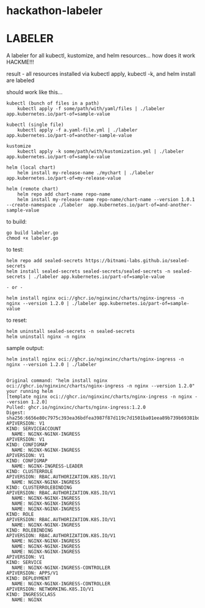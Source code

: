 # hackathon-labeler

# LABELER
A labeler for all kubectl, kustomize, and helm resources...  how does it work
HACKME!!!

result - all resources installed via kubectl apply, kubectl -k, and helm install are labeled


should work like this...

    kubectl (bunch of files in a path)
        kubectl apply -f some/path/with/yaml/files | ./labeler app.kubernetes.io/part-of=sample-value

    kubectl (single file)
        kubectl apply -f a.yaml-file.yml | ./labeler app.kubernetes.io/part-of=another-sample-value
    
    kustomize
        kubectl apply -k some/path/with/kustomization.yml | ./labeler app.kubernetes.io/part-of=sample-value

    helm (local chart)
        helm install my-release-name ./mychart | ./labeler app.kubernetes.io/part-of=my-release-value

    helm (remote chart)
        helm repo add chart-name repo-name
        helm install my-release-name repo-name/chart-name --version 1.0.1 --create-namespace ./labeler  app.kubernetes.io/part-of=and-another-sample-value

to build:

    go build labeler.go
    chmod +x labeler.go

to test:

    helm repo add sealed-secrets https://bitnami-labs.github.io/sealed-secrets
    helm install sealed-secrets sealed-secrets/sealed-secrets -n sealed-secrets | ./labeler app.kubernetes.io/part-of=sample-value

    - or -

    helm install nginx oci://ghcr.io/nginxinc/charts/nginx-ingress -n nginx --version 1.2.0 | ./labeler app.kubernetes.io/part-of=sample-value
 
to reset:

    helm uninstall sealed-secrets -n sealed-secrets
    helm uninstall nginx -n nginx


sample output:

    helm install nginx oci://ghcr.io/nginxinc/charts/nginx-ingress -n nginx --version 1.2.0 | ./labeler


    Original command: "helm install nginx oci://ghcr.io/nginxinc/charts/nginx-ingress -n nginx --version 1.2.0"
    your running helm
    [template nginx oci://ghcr.io/nginxinc/charts/nginx-ingress -n nginx --version 1.2.0]
    Pulled: ghcr.io/nginxinc/charts/nginx-ingress:1.2.0
    Digest: sha256:6656e80c7975c393ea36bdfea3987f87d119c7d1501ba01eea89b739b69381bd
    APIVERSION: V1
    KIND: SERVICEACCOUNT
      NAME: NGINX-NGINX-INGRESS
    APIVERSION: V1
    KIND: CONFIGMAP
      NAME: NGINX-NGINX-INGRESS
    APIVERSION: V1
    KIND: CONFIGMAP
      NAME: NGINX-INGRESS-LEADER
    KIND: CLUSTERROLE
    APIVERSION: RBAC.AUTHORIZATION.K8S.IO/V1
      NAME: NGINX-NGINX-INGRESS
    KIND: CLUSTERROLEBINDING
    APIVERSION: RBAC.AUTHORIZATION.K8S.IO/V1
      NAME: NGINX-NGINX-INGRESS
      NAME: NGINX-NGINX-INGRESS
      NAME: NGINX-NGINX-INGRESS
    KIND: ROLE
    APIVERSION: RBAC.AUTHORIZATION.K8S.IO/V1
      NAME: NGINX-NGINX-INGRESS
    KIND: ROLEBINDING
    APIVERSION: RBAC.AUTHORIZATION.K8S.IO/V1
      NAME: NGINX-NGINX-INGRESS
      NAME: NGINX-NGINX-INGRESS
      NAME: NGINX-NGINX-INGRESS
    APIVERSION: V1
    KIND: SERVICE
      NAME: NGINX-NGINX-INGRESS-CONTROLLER
    APIVERSION: APPS/V1
    KIND: DEPLOYMENT
      NAME: NGINX-NGINX-INGRESS-CONTROLLER
    APIVERSION: NETWORKING.K8S.IO/V1
    KIND: INGRESSCLASS
      NAME: NGINX